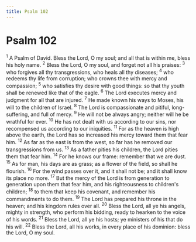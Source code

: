 ```yaml
---
title: Psalm 102
---
```

# Psalm 102

<sup>1</sup> A Psalm of David. Bless the Lord, O my soul; and all that is within me, bless his holy name. <sup>2</sup> Bless the Lord, O my soul, and forget not all his praises: <sup>3</sup> who forgives all thy transgressions, who heals all thy diseases; <sup>4</sup> who redeems thy life from corruption; who crowns thee with mercy and compassion; <sup>5</sup> who satisfies thy desire with good things: so that thy youth shall be renewed like that of the eagle. <sup>6</sup> The Lord executes mercy and judgment for all that are injured. <sup>7</sup> He made known his ways to Moses, his will to the children of Israel. <sup>8</sup> The Lord is compassionate and pitiful, long-suffering, and full of mercy. <sup>9</sup> He will not be always angry; neither will he be wrathful for ever. <sup>10</sup> He has not dealt with us according to our sins, nor recompensed us according to our iniquities. <sup>11</sup> For as the heaven is high above the earth, the Lord has so increased his mercy toward them that fear him. <sup>12</sup> As far as the east is from the west, so far has he removed our transgressions from us. <sup>13</sup> As a father pities his children, the Lord pities them that fear him. <sup>14</sup> For he knows our frame: remember that we are dust. <sup>15</sup> As for man, his days are as grass; as a flower of the field, so shall he flourish. <sup>16</sup> For the wind passes over it, and it shall not be; and it shall know its place no more. <sup>17</sup> But the mercy of the Lord is from generation to generation upon them that fear him, and his righteousness to children's children; <sup>18</sup> to them that keep his covenant, and remember his commandments to do them. <sup>19</sup> The Lord has prepared his throne in the heaven; and his kingdom rules over all. <sup>20</sup> Bless the Lord, all ye his angels, mighty in strength, who perform his bidding, ready to hearken to the voice of his words. <sup>21</sup> Bless the Lord, all ye his hosts; ye ministers of his that do his will. <sup>22</sup> Bless the Lord, all his works, in every place of his dominion: bless the Lord, O my soul. 